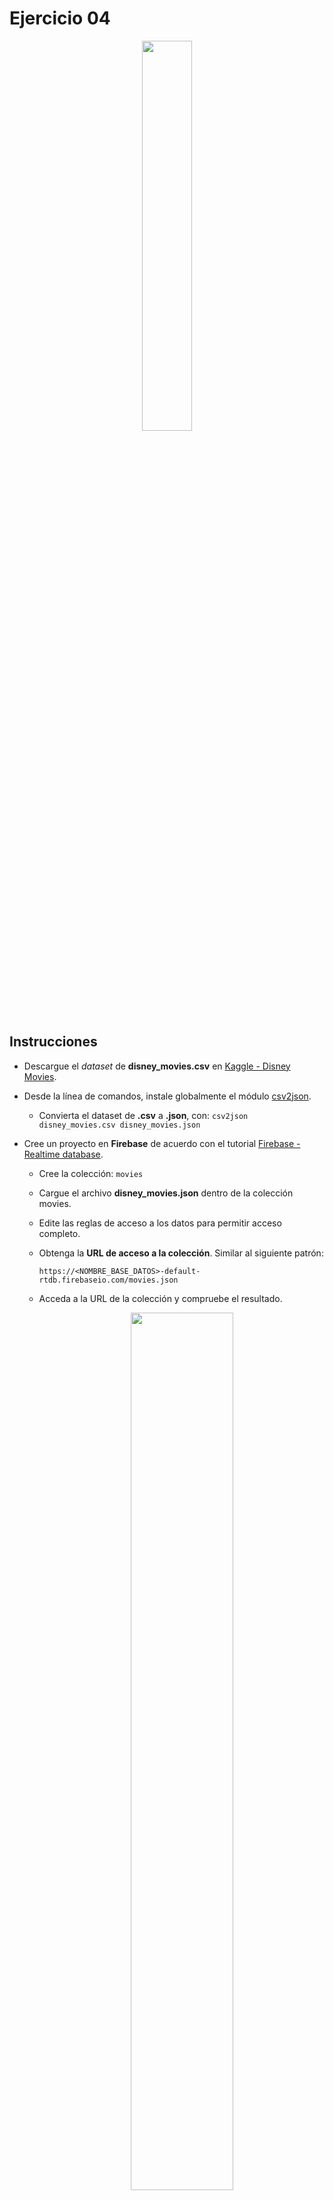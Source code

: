 # Ejercicio 04

<p align="center">  
  <img width="40%" src="imagenes/ejercicio04.png">
</p>

## Instrucciones

* Descargue el _dataset_ de **disney_movies.csv** en [Kaggle - Disney Movies](https://www.kaggle.com/datasets/prateekmaj21/disney-movies).
* Desde la línea de comandos, instale globalmente el módulo [csv2json](https://www.npmjs.com/package/csv2json).
  + Convierta el dataset de **.csv** a **.json**, con: `csv2json disney_movies.csv disney_movies.json`
* Cree un proyecto en **Firebase** de acuerdo con el tutorial [Firebase - Realtime database](https://dawmfiec.github.io/DAWM/tutoriales/firebase_realtime_database.html).
  + Cree la colección: `movies`
  + Cargue el archivo **disney_movies.json** dentro de la colección movies.
  + Edite las reglas de acceso a los datos para permitir acceso completo.
  + Obtenga la **URL de acceso a la colección**. Similar al siguiente patrón:
      
      ```
      https://<NOMBRE_BASE_DATOS>-default-rtdb.firebaseio.com/movies.json
      ```

  + Acceda a la URL de la colección y compruebe el resultado.

    <p align="center">  
      <img width="60%" src="imagenes/collection_public.png">
    </p>

* Acceda a [Postman](https://www.postman.com/).
  + Obtenga una [cuenta gratuita](https://identity.getpostman.com/signup).
  + Cree un _blank_ workspace con el nombre **DAWM**.

    <p align="center">  
      <img width="50%" src="imagenes/create_workspace.png" style="margin-right: 5%;">
      <img width="45%" src="imagenes/workspace_dawm.png">
    </p>

  + Cree la colección **Movies** y agregue los requerimientos,
    
    <p align="center">  
      <img width="30%" src="imagenes/collection.png" style="margin-right: 5%;"> 
      <img width="22%" src="imagenes/request.png">
    </p>

    - _**GET-all**_: Con el método **GET** para obtener todos los elementos de la colección, al URL: `https://nosql-63d27-default-rtdb.firebaseio.com/movies.json`. Así luce respuesta del requerimiento en _Postman_.

      <p align="center">  
        <img width="40%" src="imagenes/GET-all.png">
      </p>

    - _**GET-one**_: Con el método **GET** para del elemento **150** de la colección, al URL: `https://nosql-63d27-default-rtdb.firebaseio.com/movies/150.json`. Así luce respuesta del requerimiento en _Postman_.

      <p align="center">  
        <img width="40%" src="imagenes/GET-one.png">
      </p>

    - _**POST**_: Con el método **POST** para enviar datos a la colección, al URL `https://nosql-63d27-default-rtdb.firebaseio.com/movies/579.json`. Modifique el **Body** del requerimiento de tipo **raw**. 
      ```
      {
          "genre": "Adventure",
          "inflation_adjusted_gross": "",
          "movie_title": "Red",
          "mpaa_rating": "PG-13",
          "release_date": "",
          "total_gross": ""
      }
      ```

      Así luce respuesta del requerimiento en _Postman_ y la colección en firebase después del POST.

      <p align="center">  
        <img width="47%" src="imagenes/POST.png">
        <img width="47%" src="imagenes/firebase_POST.png">
      </p>

    - _**PUT**_: Con el método **PUT** para enviar datos a la colección, al URL `https://nosql-63d27-default-rtdb.firebaseio.com/movies/579.json`.  Modifique el **Body** del requerimiento de tipo **raw**. 
      ```
      {
          "genre": "Adventure",
          "inflation_adjusted_gross": "1800103",
          "movie_title": "Red",
          "mpaa_rating": "PG",
          "release_date": "2022-03-11",
          "total_gross": "19501533"
      }
      ```

      Así luce respuesta del requerimiento en _Postman_ y la colección en firebase después del PUT.

      <p align="center">  
        <img width="47%" src="imagenes/PUT.png">
        <img width="47%" src="imagenes/firebase_PUT.png">
      </p>

    - _**DELETE**_: Con el método **DELETE** para enviar datos a la colección, al URL `https://nosql-63d27-default-rtdb.firebaseio.com/movies/579.json`. Envíe la petición. Así luce respuesta del requerimiento en _Postman_ y la colección en firebase después del DELETE.

      <p align="center">  
        <img width="47%" src="imagenes/DELETE.png">
        <img width="47%" src="imagenes/firebase_DELETE.png">
      </p>


## Pruebas unitarias

* Para cada requerimiento, en la sección **Tests**
  + Agregue los test _**GET-all**_ 
  ```
  pm.test("Response is ok", ()=>{
      pm.response.to.have.status(200)
  })

  var data = pm.response.json();

  pm.test('Number of mvoies returned = ' + data.length, ()=>{
      pm.expect(data.length).to.equal(579);
  })
  ```

  + Agregue los test _**GET-one**_ 
  ```
  pm.test("Response is ok", ()=>{
      pm.response.to.have.status(200)
  })

  const jsonData = pm.response.json();

  pm.test('Has data: mpaa_rating', function() {
    pm.expect(jsonData).to.have.property('mpaa_rating');
  });

  pm.test('Has total_gross value: "12349549"', function() {
    pm.expect(jsonData["total_gross"]).to.equal("12349549");
  });
  ```

  + Agregue los test _**POST**_ 
  ```
  pm.test("Response is ok", ()=>{
      pm.response.to.have.status(200)
  })

  const jsonData = pm.response.json();

  pm.test('Has data: name', function() {
    pm.expect(jsonData).to.have.property('name');
  });
  ```

  + Agregue los test _**PUT**_ 
  ```
  pm.test("Response is ok", ()=>{
      pm.response.to.have.status(200)
  })

  const jsonData = pm.response.json();

  pm.test('Has data: total_gross', function() {
    pm.expect(jsonData).to.have.property('total_gross');
  });

  pm.test('Has data: inflation_adjusted_gross', function() {
    pm.expect(jsonData).to.have.property('inflation_adjusted_gross');
  });
  ```

  + Agregue los test _**DELETE**_ 
  ```
  pm.test("Response is ok", ()=>{
      pm.response.to.have.status(200)
  })

  const jsonData = pm.response.json();

  pm.test('Response is null', function() {
    pm.expect(jsonData).to.eql(null)
  });
  ```

* Programe la ejecución de la colección, con:

  <p align="center">  
    <img width="47%" src="imagenes/run_collection.png">
    <img width="47%" src="imagenes/runner.png">
  </p>

* Los resultados posibles a las pruebas unitarias pueden ser:
  <p align="center">  
    <img src="imagenes/tests.png">
  </p>





## Referencias 

* Building requests Postman Learning Center. (2022). Retrieved 16 August 2022, from https://learning.postman.com/docs/sending-requests/requests/
* Receiving responses Postman Learning Center. (2022). Retrieved 16 August 2022, from https://learning.postman.com/docs/sending-requests/responses/
* Grouping requests in collections Postman Learning Center. (2022). Retrieved 16 August 2022, from https://learning.postman.com/docs/sending-requests/intro-to-collections/
* Using variables Postman Learning Center. (2022). Retrieved 16 August 2022, from https://learning.postman.com/docs/sending-requests/variables/
* Firebase Database REST API. (2022). Retrieved 16 August 2022, from https://firebase.google.com/docs/reference/rest/database